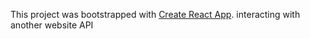 This project was bootstrapped with [Create React App](https://github.com/facebook/create-react-app).
interacting with another website API 

